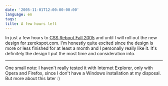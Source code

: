 ```yaml
---
date: '2005-11-01T12:00:00-00:00'
language: en
tags:
title: A few hours left
---
```



In just a few hours to <a href="http://www.cssreboot.com/">CSS Reboot Fall 2005</a> and until I will roll out the new design for zerokspot.com. I'm honestly quite excited since the design is more or less finished for at least a month and I personally really like it. It's definitely the design I put the most time and consideration into.

-------------------------------



One small note: I haven't really tested it with Internet Explorer, only with Opera and Firefox, since I don't have a Windows installation at my disposal. But more about this later :)